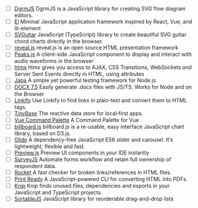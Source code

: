 - [ ] [DgrmJS](https://github.com/AlexeyBoiko/DgrmJS) DgrmJS is a JavaScript library for creating SVG flow diagram editors.
- [ ] [El](https://github.com/frameable/el) Minimal JavaScript application framework inspired by React, Vue, and lit-element
- [ ] [SVGuitar](https://github.com/omnibrain/svguitar) JavaScript (TypeScript) library to create beautiful SVG guitar chord charts directly in the browser.
- [ ] [reveal.js](https://github.com/hakimel/reveal.js) reveal.js is an open source HTML presentation framework
- [ ] [Peaks.js](https://github.com/bbc/peaks.js) A client-side JavaScript component to display and interact with audio waveforms in the browser
- [ ] [htmx](https://htmx.org) htmx gives you access to AJAX, CSS Transitions, WebSockets and Server Sent Events directly in HTML, using attributes
- [ ] [Japa](https://japa.dev/docs) A simple yet powerful testing framework for Node.js
- [ ] [DOCX 7.5](https://docx.js.org/#/) Easily generate .docx files with JS/TS. Works for Node and on the Browser
- [ ] [Linkify](https://linkify.js.org) Use Linkify to find links in plain-text and convert them to HTML <a> tags.
- [ ] [TinyBase](https://tinybase.org) The reactive data store for local‑first apps.
- [ ] [Vue Command Palette](https://vue-command-palette.vercel.app) A Command Palette for Vue
- [ ] [billboard.js](https://github.com/naver/billboard.js) billboard.js is a re-usable, easy interface JavaScript chart library, based on D3.js.
- [ ] [Glide](https://glidejs.com) A dependency-free JavaScript ES6 slider and carousel. It’s lightweight, flexible and fast. 
- [ ] [Preview.js](https://previewjs.com) Preview UI components in your IDE instantly
- [ ] [SurveyJS](https://surveyjs.io) Automate forms workflow and retain full ownership of respondent data.
- [ ] [Rocket](https://rocket.modern-web.dev/tools/check-html-links/overview/) A fast checker for broken links/references in HTML files.
- [ ] [Print Ready](https://github.com/humanwhocodes/print-ready) A JavaScript-powered CLI for converting HTML into PDFs.
- [ ] [Knip](https://github.com/webpro/knip) Knip finds unused files, dependencies and exports in your JavaScript and TypeScript projects.
- [ ] [SortableJS](http://sortablejs.github.io/Sortable/) JavaScript library for reorderable drag-and-drop lists
